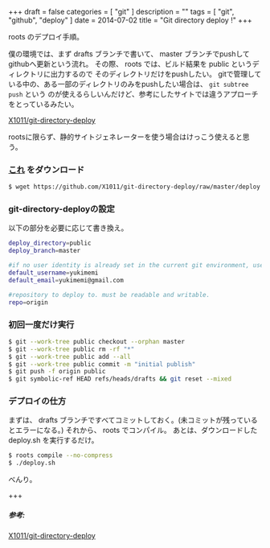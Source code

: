 +++
draft = false
categories = [ "git" ]
description = ""
tags = [ "git", "github", "deploy" ]
date = 2014-07-02
title = "Git directory deploy !"
+++

roots のデプロイ手順。

僕の環境では、まず drafts ブランチで書いて、 master ブランチでpushして
githubへ更新という流れ。
その際、 roots では、ビルド結果を public というディレクトリに出力するので
そのディレクトリだけをpushしたい。
gitで管理している中の、ある一部のディレクトリのみをpushしたい場合は、 `git subtree push` という
のが使えるらしいんだけど、参考にしたサイトでは違うアプローチをとっているみたい。

[X1011/git-directory-deploy](https://github.com/X1011/git-directory-deploy)

rootsに限らず、静的サイトジェネレーターを使う場合はけっこう使えると思う。

### [これ](https://github.com/X1011/git-directory-deploy) をダウンロード

```sh
$ wget https://github.com/X1011/git-directory-deploy/raw/master/deploy.sh && chmod +x deploy.sh
```

### git-directory-deployの設定
以下の部分を必要に応じて書き換え。

```sh
deploy_directory=public
deploy_branch=master

#if no user identity is already set in the current git environment, use this:
default_username=yukimemi
default_email=yukimemi@gmail.com

#repository to deploy to. must be readable and writable.
repo=origin
```

### 初回一度だけ実行

```sh
$ git --work-tree public checkout --orphan master
$ git --work-tree public rm -rf "*"
$ git --work-tree public add --all
$ git --work-tree public commit -m "initial publish"
$ git push -f origin public
$ git symbolic-ref HEAD refs/heads/drafts && git reset --mixed
```

### デプロイの仕方
まずは、 drafts ブランチですべてコミットしておく。(未コミットが残っているとエラーになる。)
それから、 roots でコンパイル。
あとは、ダウンロードした deploy.sh を実行するだけ。

```sh
$ roots compile --no-compress
$ ./deploy.sh
```

べんり。

+++

##### 参考:

[X1011/git-directory-deploy](https://github.com/X1011/git-directory-deploy)

